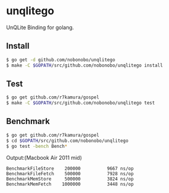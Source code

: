 unqlitego
=========

UnQLite Binding for golang.

Install
---------

```sh
$ go get -d github.com/nobonobo/unqlitego
$ make -C $GOPATH/src/github.com/nobonobo/unqlitego install
```

Test
---------
```sh
$ go get github.com/r7kamura/gospel
$ make -C $GOPATH/src/github.com/nobonobo/unqlitego test
```

Benchmark
----------

```sh
$ go get github.com/r7kamura/gospel
$ cd $GOPATH/src/github.com/nobonobo/unqlitego
$ go test -bench Bench*
```

Output:(Macbook Air 2011 mid)

```
BenchmarkFileStore	  200000	      9667 ns/op
BenchmarkFileFetch	  500000	      7928 ns/op
BenchmarkMemStore	  500000	      3824 ns/op
BenchmarkMemFetch	 1000000	      3448 ns/op
```
